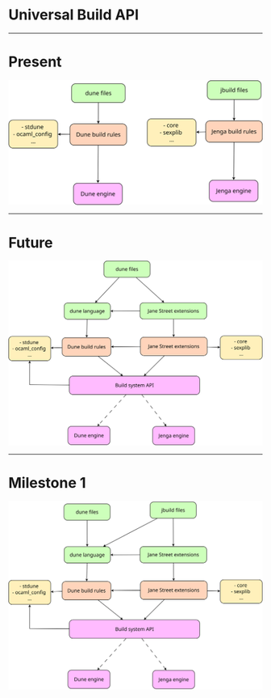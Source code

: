 # Universal Build API

---

# Present

![center](now.svg)

---

# Future

![center](future.svg)

---

# Milestone 1

![center](milestone1.svg)
